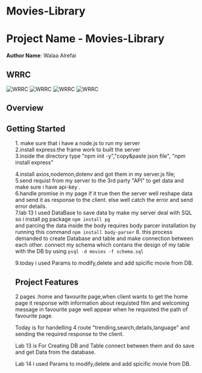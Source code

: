 # Movies-Library

# Project Name - Movies-Library

**Author Name**: Walaa Alrefai

## WRRC
![WRRC](./assets/f80bec90-3e2c-4cc7-8064-814beb2e11ba.jpg)
![WRRC](./assets/069d4191-1138-4587-9df2-e4024d643049.jpg)
![WRRC](./assets/448729e1-0b04-4959-b7d0-4692194dd145.jpg)
![WRRC](./assets/61732980-daec-4e5a-b6d3-8673764d3e23.jpg)

## Overview

## Getting Started
<ol>
1. make sure that i have a node.js to run my server<br>
2.install express:the frame work to built the server<br>
3.inside the directory type "npm init -y","copy&paste json file",
"npm install express"
<br>

4.install axios,nodemon,dotenv and got them in my server.js file;<br>
5.send requist from my server to the 3rd party "API" to get data and make sure i have api-key .
<br>
6.handle promise in my page if it true then the server well reshape data and send it as response to the client.
else well catch the error and send error details.<br>
7.lab 13 I used DataBase to save data by make my server deal with SQL so i install pg package `npm install pg`<br> and parcing the data inside the body requires body parcer installation by running this command
`npm install body-parser`
8. this process demanded to create Database and table and make connection between each other. connect my schema which contans the design of my table with the DB by using `psql -d movies -f schema.sql`<br> 

9.today i used Params to modify,delete and add spicific movie from DB.




## Project Features<br>
2 pages :home and favourite page,when client wants to get the home page it response with information about requisted film 
and welcoming message in favourite page well appear when he requisted the path of favourite page.


Today is for handelling 4 route "trending,search,details,language"
and sending the required response  to the client.


Lab 13 is For Creating DB and Table connect between them and do save and get Data from the database.

Lab 14 i used Params to modify,delete and add spicific movie from DB.

<!-- What are the features included in you app -->